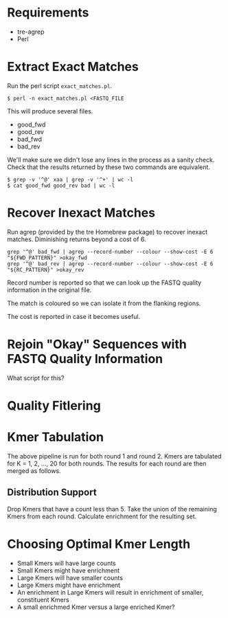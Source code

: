 # Requirements

- tre-agrep
- Perl

# Extract Exact Matches

Run the perl script `exact_matches.pl`.

```
$ perl -n exact_matches.pl <FASTQ_FILE
```

This will produce several files.

- good_fwd
- good_rev
- bad_fwd
- bad_rev

We'll make sure we didn't lose any lines in the process as a sanity check.
Check that the results returned by these two commands are equivalent.

```
$ grep -v '^@' xaa | grep -v '^+' | wc -l
$ cat good_fwd good_rev bad | wc -l
```

# Recover Inexact Matches

Run agrep (provided by the tre Homebrew package) to recover inexact matches.
Diminishing returns beyond a cost of 6.

```
grep '^@' bad_fwd | agrep --record-number --colour --show-cost -E 6 "${FWD_PATTERN}" >okay_fwd
grep '^@' bad_rev | agrep --record-number --colour --show-cost -E 6 "${RC_PATTERN}" >okay_rev
```

Record number is reported so that we can look up the FASTQ quality information
in the original file.

The match is coloured so we can isolate it from the flanking regions.

The cost is reported in case it becomes useful.

# Rejoin "Okay" Sequences with FASTQ Quality Information

What script for this?

# Quality Fitlering

# Kmer Tabulation

The above pipeline is run for both round 1 and round 2. Kmers are tabulated for
K = 1, 2, ..., 20 for both rounds. The results for each round are then merged
as follows. 

## Distribution Support

Drop Kmers that have a count less than 5. Take the union of the remaining Kmers
from each round. Calculate enrichment for the resulting set.

# Choosing Optimal Kmer Length

* Small Kmers will have large counts
* Small Kmers might have enrichment
* Large Kmers will have smaller counts
* Large Kmers might have enrichment
* An enrichment in Large Kmers will result in enrichment of smaller, constituent Kmers
* A small enrichmed Kmer versus a large enriched Kmer?
